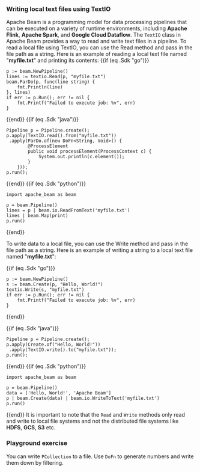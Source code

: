 <!--
Licensed under the Apache License, Version 2.0 (the "License");
you may not use this file except in compliance with the License.
You may obtain a copy of the License at

http://www.apache.org/licenses/LICENSE-2.0

Unless required by applicable law or agreed to in writing, software
distributed under the License is distributed on an "AS IS" BASIS,
WITHOUT WARRANTIES OR CONDITIONS OF ANY KIND, either express or implied.
See the License for the specific language governing permissions and
limitations under the License.
-->
### Writing local text files using TextIO

Apache Beam is a programming model for data processing pipelines that can be executed on a variety of runtime environments, including **Apache Flink**, **Apache Spark**, and **Google Cloud Dataflow**. The `TextIO` class in Apache Beam provides a way to read and write text files in a pipeline. To read a local file using TextIO, you can use the Read method and pass in the file path as a string. Here is an example of reading a local text file named "**myfile.txt**" and printing its contents:
{{if (eq .Sdk "go")}}
```
p := beam.NewPipeline()
lines := textio.Read(p, "myfile.txt")
beam.ParDo(p, func(line string) {
    fmt.Println(line)
}, lines)
if err := p.Run(); err != nil {
    fmt.Printf("Failed to execute job: %v", err)
}
```
{{end}}
{{if (eq .Sdk "java")}}
```
Pipeline p = Pipeline.create();
p.apply(TextIO.read().from("myfile.txt"))
 .apply(ParDo.of(new DoFn<String, Void>() {
        @ProcessElement
        public void processElement(ProcessContext c) {
            System.out.println(c.element());
        }
    }));
p.run();
```
{{end}}
{{if (eq .Sdk "python")}}
```
import apache_beam as beam

p = beam.Pipeline()
lines = p | beam.io.ReadFromText('myfile.txt')
lines | beam.Map(print)
p.run()
```
{{end}}

To write data to a local file, you can use the Write method and pass in the file path as a string. Here is an example of writing a string to a local text file named "**myfile.txt**":

{{if (eq .Sdk "go")}}
```
p := beam.NewPipeline()
s := beam.Create(p, "Hello, World!")
textio.Write(s, "myfile.txt")
if err := p.Run(); err != nil {
    fmt.Printf("Failed to execute job: %v", err)
}
```
{{end}}

{{if (eq .Sdk "java")}}
```
Pipeline p = Pipeline.create();
p.apply(Create.of("Hello, World!"))
 .apply(TextIO.write().to("myfile.txt"));
p.run();
```
{{end}}
{{if (eq .Sdk "python")}}
```
import apache_beam as beam

p = beam.Pipeline()
data = ['Hello, World!', 'Apache Beam']
p | beam.Create(data) | beam.io.WriteToText('myfile.txt')
p.run()
```
{{end}}
It is important to note that the `Read` and `Write` methods only read and write to local file systems and not the distributed file systems like **HDFS**, **GCS**, **S3** etc.

### Playground exercise

You can write `PCollection` to a file. Use `DoFn` to generate numbers and write them down by filtering.